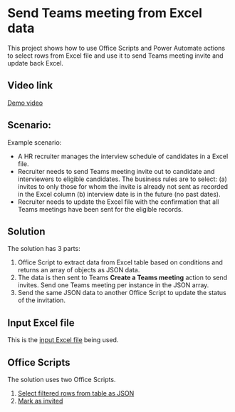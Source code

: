 # Send Teams meeting from Excel data 

This project shows how to use Office Scripts and Power Automate actions to select rows from Excel file and use it to send Teams meeting invite and update back Excel. 

## Video link

[Demo video](https://youtu.be/HyBdx52NOE8)


## Scenario: 

Example scenario:

* A HR recruiter manages the interview schedule of candidates in a Excel file.
* Recruiter needs to send Teams meeting invite out to candidate and interviewers to eligible candidates. The business rules are to select: (a) invites to only those for whom the invite is already not sent as recorded in the Excel column (b) interview date is in the future (no past dates).
* Recruiter needs to update the Excel file with the confirmation that all Teams meetings have been sent for the eligible records. 


## Solution 

The solution has 3 parts: 

1. Office Script to extract data from Excel table based on conditions and returns an array of objects as JSON data. 
1. The data is then sent to Teams **Create a Teams meeting** action to send invites. Send one Teams meeting per instance in the JSON array. 
1. Send the same JSON data to another Office Script to update the status of the invitation. 

## Input Excel file

This is the [input Excel file](HR-Schedule.xlsx) being used. 

## Office Scripts

The solution uses two Office Scripts. 

1. [Select filtered rows from table as JSON](SelectFilteredRowsFromTableAsJSON.ts)
1. [Mark as invited](MarkAsInvited.ts)


